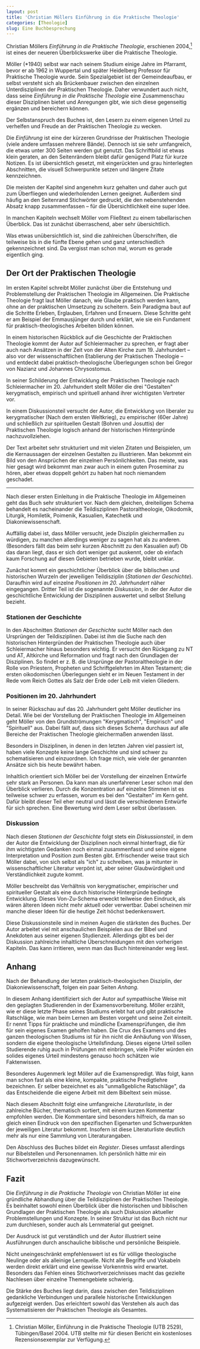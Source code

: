 ```yaml
---
layout: post
title: 'Christian Möllers Einführung in die Praktische Theologie'
categories: [Theologie]
slug: Eine Buchbesprechung
---
```


Christian Möllers *Einführung in die Praktische Theologie*, erschienen 2004,[^1] ist eines der neueren Überblickswerke über die Praktische Theologie.

[^1]: Christian Möller, Einführung in die Praktische Theologie (UTB 2529), Tübingen/Basel 2004. UTB stellte mir für diesen Bericht ein kostenloses Rezensionsexemplar zur Verfügung.

Möller (\*1940) selbst war nach seinem Studium einige Jahre im Pfarramt, bevor er ab 1962 in Wuppertal und später Heidelberg Professor für Praktische Theologie wurde. Sein Spezialgebiet ist der Gemeindeaufbau, er selbst versteht sich als Brückenbauer zwischen den einzelnen Unterdisziplinen der Praktischen Theologie. Daher verwundert auch nicht, dass seine *Einführung in die Praktische Theologie* eine Zusammenschau dieser Disziplinen bietet und Anregungen gibt, wie sich diese gegenseitig ergänzen und bereichern können. 

Der Selbstanspruch des Buches ist, den Lesern zu einem eigenen Urteil zu verhelfen und Freude an der Praktischen Theologie zu wecken.

Die *Einführung* ist eine der kürzeren Grundrisse der Praktischen Theologie (viele andere umfassen mehrere Bände). Dennoch ist sie sehr umfangreich, die etwas unter 300 Seiten werden gut genutzt. Das Schriftbild ist etwas klein geraten, an den Seitenrändern bleibt dafür genügend Platz für kurze Notizen. Es ist übersichtlich gesetzt, mit eingerückten und grau hinterlegten Abschnitten, die visuell Schwerpunkte setzen und längere Zitate kennzeichnen.

Die meisten der Kapitel sind angenehm kurz gehalten und daher auch gut zum Überfliegen und wiederholenden Lernen geeignet. Außerdem sind häufig an den Seitenrand Stichwörter gedruckt, die den nebenstehenden Absatz knapp zusammenfassen – für die Übersichtlichkeit eine super Idee. 

In manchen Kapiteln wechselt Möller vom Fließtext zu einem tabellarischen Überblick. Das ist zunächst überraschend, aber sehr übersichtlich.

Was etwas unübersichtlich ist, sind die zahlreichen Überschriften, die teilweise bis in die fünfte Ebene gehen und ganz unterschiedlich gekennzeichnet sind. Da vergisst man schon mal, worum es gerade eigentlich ging.

## Der Ort der Praktischen Theologie

Im ersten Kapitel schreibt Möller zunächst über die Entstehung und Problemstellung der Praktischen Theologie im Allgemeinen. Die Praktische Theologie fragt laut Möller danach, wie Glaube praktisch werden kann, ohne an der praktischen Umsetzung zu scheitern. Sein Paradigma baut auf die Schritte Erleben, Erglauben, Erfahren und Erneuern. Diese Schritte geht er am Beispiel der Emmausjünger durch und erklärt, wie sie ein Fundament für praktisch-theologisches Arbeiten bilden können.

In einem historischen Rückblick auf die Geschichte der Praktischen Theologie kommt der Autor auf Schleiermacher zu sprechen, er fragt aber auch nach Ansätzen in der Zeit von der Alten Kirche zum 19. Jahrhundert – also vor der wissenschaftlichen Etablierung der Praktischen Theologie – und entdeckt dabei praktisch-theologische Überlegungen schon bei Gregor von Nazianz und Johannes Chrysostomus.

In seiner Schilderung der Entwicklung der Praktischen Theologie nach Schleiermacher im 20. Jahrhundert stellt Möller die drei "Gestalten" kerygmatisch, empirisch und spirituell anhand ihrer wichtigsten Vertreter vor.

In einem Diskussionsteil versucht der Autor, die Entwicklung von liberaler zu kerygmatischer (Nach dem ersten Weltkrieg), zu empirischer (60er Jahre) und schließlich zur spirituellen Gestalt (Bohren und Josuttis) der Praktischen Theologie logisch anhand der historischen Hintergründe nachzuvollziehen.

Der Text arbeitet sehr strukturiert und mit vielen Zitaten und Beispielen, um die Kernaussagen der einzelnen Gestalten zu illustrieren. Man bekommt ein Bild von den Ansprüchen der einzelnen Persönlichkeiten. Das meiste, was hier gesagt wird bekommt man zwar auch in einem guten Proseminar zu hören, aber etwas doppelt gehört zu haben hat noch niemandem geschadet.

-----

Nach dieser ersten Einleitung in die Praktische Theologie im Allgemeinen geht das Buch sehr strukturiert vor. Nach dem gleichen, dreiteiligen Schema behandelt es nacheinander die Teildisziplinen Pastoraltheologie, Oikodomik, Liturgik, Homiletik, Poimenik, Kasualien, Katechetik und Diakoniewissenschaft.

Auffällig dabei ist, dass Möller versucht, jede Disziplin gleichermaßen zu würdigen, zu manchen allerdings weniger zu sagen hat als zu anderen. (Besonders fällt das beim sehr kurzen Abschnitt zu den Kasualien auf) Ob das daran liegt, dass er sich dort weniger gut auskennt, oder ob einfach kaum Forschung auf diesen Gebieten betrieben wurde, bleibt unklar.

Zunächst kommt ein geschichtlicher Überblick über die biblischen und historischen Wurzeln der jeweiligen Teildisziplin (*Stationen der Geschichte*). 
Daraufhin wird auf einzelne *Positionen im 20. Jahrhundert* näher eingegangen.
Dritter Teil ist die sogenannte *Diskussion*, in der der Autor die geschichtliche Entwicklung der Disziplinen auswertet und selbst Stellung bezieht.

### Stationen der Geschichte

In den Abschnitten *Stationen der Geschichte* sucht Möller nach den Ursprüngen der Teildisziplinen. Dabei ist ihm die Suche nach den historischen Hintergründen der Praktischen Theologie auch über Schleiermacher hinaus besonders wichtig. Er versucht den Rückgang zu NT und AT, Altkirche und Reformation und fragt nach den Grundlagen der Disziplinen. So findet er z. B. die Ursprünge der Pastoraltheologie in der Rolle von Priestern, Propheten und Schriftgelehrten im Alten Testament; die ersten oikodomischen Überlegungen sieht er im Neuen Testament in der Rede vom Reich Gottes als Salz der Erde oder Leib mit vielen Gliedern.

### Positionen im 20. Jahrhundert

In seiner Rückschau auf das 20. Jahrhundert geht Möller deutlicher ins Detail. Wie bei der Vorstellung der Praktischen Theologie im Allgemeinen geht Möller von den Grundströmungen "Kerygmatisch", "Empirisch" und "Spirituell" aus. Dabei fällt auf, dass sich dieses Schema durchaus auf alle Bereiche der Praktischen Theologie gleichermaßen anwenden lässt.

Besonders in Disziplinen, in denen in den letzten Jahren viel passiert ist, haben viele Konzepte keine lange Geschichte und sind schwer zu schematisieren und einzuordnen. Ich frage mich, wie viele der genannten Ansätze sich bis heute bewährt haben.

Inhaltlich orientiert sich Möller bei der Vorstellung der einzelnen Entwürfe sehr stark an Personen. Da kann man als unerfahrener Leser schon mal den Überblick verlieren. Durch die Konzentration auf einzelne Stimmen ist es teilweise schwer zu erfassen, worum es bei den "Gestalten" im Kern geht. Dafür bleibt dieser Teil eher neutral und lässt die verschiedenen Entwürfe für sich sprechen. Eine Bewertung wird dem Leser selbst überlassen.

### Diskussion

Nach diesen *Stationen der Geschichte* folgt stets ein *Diskussionsteil*, in dem der Autor die Entwicklung der Disziplinen noch einmal hinterfragt, die für ihm wichtigsten Gedanken noch einmal zusammenfasst und seine eigene Interpretation und Position zum Besten gibt. Erfrischender weise traut sich Möller dabei, von sich selbst als "ich" zu schreiben, was ja mitunter in wissenschaftlicher Literatur verpönt ist, aber seiner Glaubwürdigkeit und Verständlichkeit zugute kommt. 

Möller beschreibt das Verhältnis von kerygmatischer, empirischer und spiritueller Gestalt als eine durch historische Hintergründe bedingte Entwicklung. Dieses Von-Zu-Schema erweckt teilweise den Eindruck, als wären älteren Ideen nicht mehr aktuell oder verwertbar. Dabei scheinen mir manche dieser Ideen für die heutige Zeit höchst bedenkenswert.

Diese Diskussionsteile sind in meinen Augen die stärksten des Buches. Der Autor arbeitet viel mit anschaulichen Beispielen aus der Bibel und Anekdoten aus seiner eigenen Studienzeit. Allerdings gibt es bei der Diskussion zahlreiche inhaltliche Überschneidungen mit den vorherigen Kapiteln. Das kann irritieren, wenn man das Buch hintereinander weg liest.

## Anhang

Nach der Behandlung der letzten praktisch-theologischen Disziplin, der Diakoniewissenschaft, folgen ein paar Seiten *Anhang.*

In diesem Anhang identifiziert sich der Autor auf sympathische Weise mit den geplagten Studierenden in der Examensvorbereitung. Möller erzählt, wie er diese letzte Phase seines Studiums erlebt hat und gibt praktische Ratschläge, wie man beim Lernen am Besten vorgeht und seine Zeit einteilt. Er nennt Tipps für praktische und mündliche Examensprüfungen, die ihm für sein eigenes Examen geholfen haben. Die Crux des Examens und des ganzen theologischen Studiums ist für ihn nicht die Anhäufung von Wissen, sondern die eigene theologische Urteilsfindung. Dieses eigene Urteil sollen Studierende ruhig auch in Prüfungen mit einbringen, viele Prüfer würden ein solides eigenes Urteil mindestens genauso hoch schätzen wie Faktenwissen.

Besonderes Augenmerk legt Möller auf die Examenspredigt. Was folgt, kann man schon fast als eine kleine, kompakte, praktische Predigtlehre bezeichnen. Er selber bezeichnet es als "unmaßgebliche Ratschläge", da das Entscheidende die eigene Arbeit mit dem Bibeltext sein müsse.

Nach diesem Abschnitt folgt eine umfangreiche *Literaturliste*, in der zahlreiche Bücher, thematisch sortiert, mit einem kurzen Kommentar empfohlen werden. Die Kommentare sind besonders hilfreich, da man so gleich einen Eindruck von den spezifischen Eigenarten und Schwerpunkten der jeweiligen Literatur bekommt. Insofern ist diese Literaturliste deutlich mehr als nur eine Sammlung von Literaturangaben.

Den Abschluss des Buches bildet ein *Register*. Dieses umfasst allerdings nur Bibelstellen und Personennamen. Ich persönlich hätte mir ein Stichwortverzeichnis dazugewünscht. 

## Fazit

Die *Einführung in die Praktische Theologie* von Christian Möller ist eine gründliche Abhandlung über die Teildisziplinen der Praktischen Theologie. Es beinhaltet sowohl einen Überblick über die historischen und biblischen Grundlagen der Praktischen Theologie als auch Diskussion aktueller Problemstellungen und Konzepte. In seiner Struktur ist das Buch nicht nur zum durchlesen, sonder auch als Lernmaterial gut geeignet.

Der Ausdruck ist gut verständlich und der Autor illustriert seine Ausführungen durch anschauliche biblische und persönliche Beispiele.

Nicht uneingeschränkt empfehlenswert ist es für völlige theologische Neulinge oder als alleinige Lernquelle. Nicht alle Begriffe und Vokabeln werden direkt erklärt und eine gewisse Vorkenntnis wird erwartet. Besonders das Fehlen eines Stichwortverzeichnisses macht das gezielte Nachlesen über einzelne Themengebiete schwierig.

Die Stärke des Buches liegt darin, dass zwischen den Teildisziplinen gedankliche Verbindungen und parallele historische Entwicklungen aufgezeigt werden. Das erleichtert sowohl das Verstehen als auch das Systematisieren der Praktischen Theologie als Gesamtes.